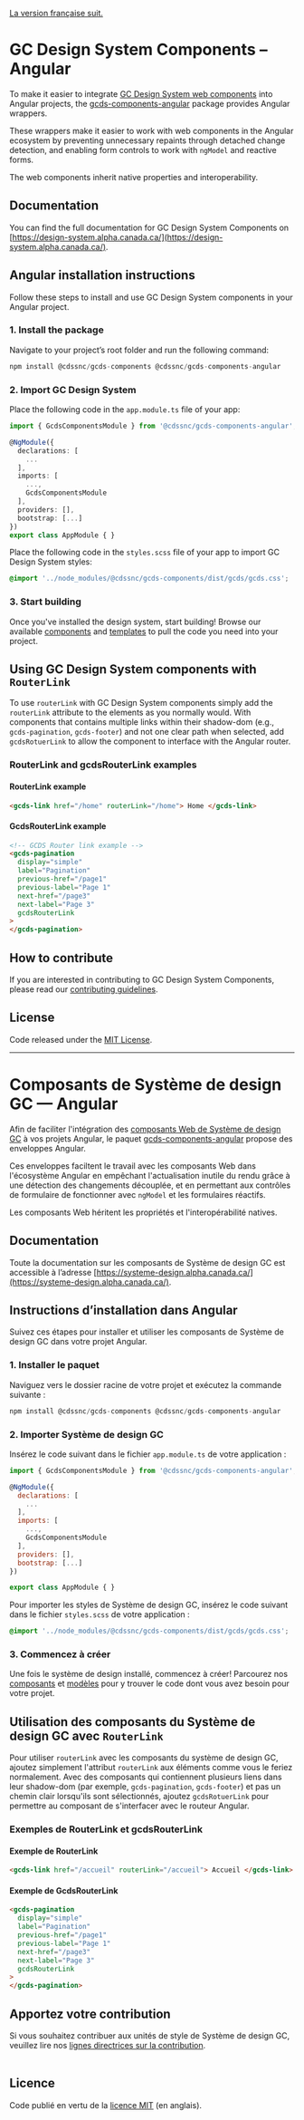 [La version française suit.](#composants-de-système-de-design-gc--angular)

# GC Design System Components – Angular

To make it easier to integrate [GC Design System web components](../web/README.md) into Angular projects, the [gcds-components-angular](https://www.npmjs.com/package/@cdssnc/gcds-components-angular) package provides Angular wrappers.

These wrappers make it easier to work with web components in the Angular ecosystem by preventing unnecessary repaints through detached change detection, and enabling form controls to work with `ngModel` and reactive forms.

The web components inherit native properties and interoperability.

## Documentation

You can find the full documentation for GC Design System Components on [https://design-system.alpha.canada.ca/](https://design-system.alpha.canada.ca/).

## Angular installation instructions

Follow these steps to install and use GC Design System components in your Angular project.

### 1. Install the package

Navigate to your project’s root folder and run the following command:

```js
npm install @cdssnc/gcds-components @cdssnc/gcds-components-angular
```

### 2. Import GC Design System

Place the following code in the `app.module.ts` file of your app:

```ts
import { GcdsComponentsModule } from '@cdssnc/gcds-components-angular';

@NgModule({
  declarations: [
    ...
  ],
  imports: [
    ...,
    GcdsComponentsModule
  ],
  providers: [],
  bootstrap: [...]
})
export class AppModule { }
```

Place the following code in the `styles.scss` file of your app to import GC Design System styles:

```css
@import '../node_modules/@cdssnc/gcds-components/dist/gcds/gcds.css';
```

### 3. Start building

Once you've installed the design system, start building! Browse our available [components](https://design-system.alpha.canada.ca/en/components/) and [templates](https://design-system.alpha.canada.ca/en/page-templates/) to pull the code you need into your project.

## Using GC Design System components with `RouterLink`

To use `routerLink` with GC Design System components simply add the `routerLink` attribute to the elements as you normally would. With components that contains multiple links within their shadow-dom (e.g., `gcds-pagination`, `gcds-footer`) and not one clear path when selected, add `gcdsRotuerLink` to allow the component to interface with the Angular router.

### RouterLink and gcdsRouterLink examples

#### RouterLink example

```html
<gcds-link href="/home" routerLink="/home"> Home </gcds-link>
```

#### GcdsRouterLink example

```html
<!-- GCDS Router link example -->
<gcds-pagination
  display="simple"
  label="Pagination"
  previous-href="/page1"
  previous-label="Page 1"
  next-href="/page3"
  next-label="Page 3"
  gcdsRouterLink
>
</gcds-pagination>
```

## How to contribute

If you are interested in contributing to GC Design System Components, please read our [contributing guidelines](https://github.com/cds-snc/gcds-components/blob/main/CONTRIBUTING.md).

## License

Code released under the [MIT License](https://github.com/cds-snc/gcds-components/blob/main/LICENSE).

---

# Composants de Système de design GC — Angular

Afin de faciliter l'intégration des [composants Web de Système de design GC](../web/README.md) à vos projets Angular, le paquet [gcds-components-angular](https://www.npmjs.com/package/@cdssnc/gcds-components-angular) propose des enveloppes Angular.

Ces enveloppes faciltent le travail avec les composants Web dans l'écosystème Angular en empêchant l'actualisation inutile du rendu grâce à une détection des changements découplée, et en permettant aux contrôles de formulaire de fonctionner avec `ngModel` et les formulaires réactifs.

Les composants Web héritent les propriétés et l'interopérabilité natives.

## Documentation

Toute la documentation sur les composants de Système de design GC est accessible à l’adresse [https://systeme-design.alpha.canada.ca/](https://systeme-design.alpha.canada.ca/).

## Instructions d’installation dans Angular

Suivez ces étapes pour installer et utiliser les composants de Système de design GC dans votre projet Angular.

### 1. Installer le paquet

Naviguez vers le dossier racine de votre projet et exécutez la commande suivante :

```js
npm install @cdssnc/gcds-components @cdssnc/gcds-components-angular
```

### 2. Importer Système de design GC

Insérez le code suivant dans le fichier `app.module.ts` de votre application :

```js
import { GcdsComponentsModule } from '@cdssnc/gcds-components-angular';

@NgModule({
  declarations: [
    ...
  ],
  imports: [
    ...,
    GcdsComponentsModule
  ],
  providers: [],
  bootstrap: [...]
})

export class AppModule { }
```

Pour importer les styles de Système de design GC, insérez le code suivant dans le fichier `styles.scss` de votre application :

```css
@import '../node_modules/@cdssnc/gcds-components/dist/gcds/gcds.css';
```

### 3. Commencez à créer

Une fois le système de design installé, commencez à créer! Parcourez nos [composants](https://systeme-design.alpha.canada.ca/fr/composants/) et [modèles](https://systeme-design.alpha.canada.ca/fr/modeles-de-page/) pour y trouver le code dont vous avez besoin pour votre projet.

## Utilisation des composants du Système de design GC avec `RouterLink`

Pour utiliser `routerLink` avec les composants du système de design GC, ajoutez simplement l'attribut `routerLink` aux éléments comme vous le feriez normalement. Avec des composants qui contiennent plusieurs liens dans leur shadow-dom (par exemple, `gcds-pagination`, `gcds-footer`) et pas un chemin clair lorsqu'ils sont sélectionnés, ajoutez `gcdsRotuerLink` pour permettre au composant de s'interfacer avec le routeur Angular.

### Exemples de RouterLink et gcdsRouterLink

#### Exemple de RouterLink

```html
<gcds-link href="/accueil" routerLink="/accueil"> Accueil </gcds-link>
```

#### Exemple de GcdsRouterLink

```html
<gcds-pagination
  display="simple"
  label="Pagination"
  previous-href="/page1"
  previous-label="Page 1"
  next-href="/page3"
  next-label="Page 3"
  gcdsRouterLink
>
</gcds-pagination>
```

## Apportez votre contribution

Si vous souhaitez contribuer aux unités de style de Système de design GC, veuillez lire nos [lignes directrices sur la contribution](https://github.com/cds-snc/gcds-components/blob/main/CONTRIBUTING.md).
<br/>
<br/>

## Licence

Code publié en vertu de la [licence MIT](https://github.com/cds-snc/gcds-components/blob/main/LICENSE) (en anglais).
